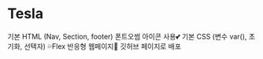 # Tesla
기본 HTML (Nav, Section, footer)
폰트오썸 아이콘 사용💕
기본 CSS (변수 var(), 초기화, 선택자)
💦Flex
반응형 웹페이지🚀
깃허브 페이지로 배포